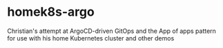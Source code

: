 # homek8s-argo
Christian's attempt at ArgoCD-driven GitOps and the App of apps pattern for use with his home Kubernetes cluster and other demos
